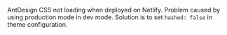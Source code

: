 AntDesign CSS not loading when deployed on Netlify. Problem caused by using production mode in dev mode. Solution is to set `hashed: false` in theme configuration.
